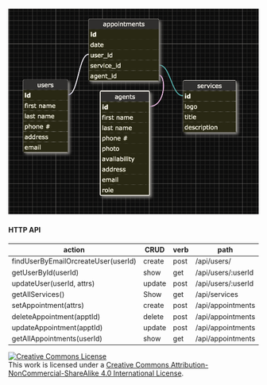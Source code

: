 
![Wireframe Schema SQL](Wireframe.png)


#### HTTP API

| action                             | CRUD   | verb | path                         |
| ----------------------------       | ------ | ---- | ---------------------------- |
| findUserByEmailOrcreateUser(userId)| create | post | /api/users/                  |
| getUserById(userId)                | show   | get  | /api/users/:userId           |
| updateUser(userId, attrs)          | update | post | /api/users/:userId           |
| getAllServices()                   | Show   | get  | /api/services                |
| setAppointment(attrs)              | create | post | /api/appointments            |
| deleteAppointment(apptId)          | delete | post | /api/appointments            |
| updateAppointment(apptId)          | update | post | /api/appointments            |
| getAllAppointments(userId)         | show   | get  | /api/appointments            |






<!-- LICENSE -->

<a rel="license" href="http://creativecommons.org/licenses/by-nc-sa/4.0/"><img alt="Creative Commons License" style="border-width:0" src="https://i.creativecommons.org/l/by-nc-sa/4.0/80x15.png" /></a>
<br />This work is licensed under a <a rel="license" href="http://creativecommons.org/licenses/by-nc-sa/4.0/">Creative Commons Attribution-NonCommercial-ShareAlike 4.0 International License</a>.

[mit-license]: https://opensource.org/licenses/MIT
